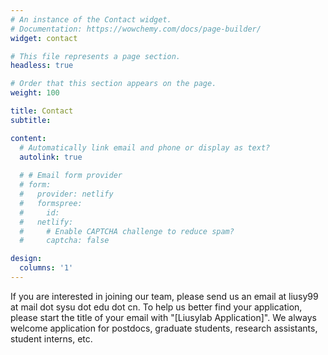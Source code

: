 ```yaml
---
# An instance of the Contact widget.
# Documentation: https://wowchemy.com/docs/page-builder/
widget: contact

# This file represents a page section.
headless: true

# Order that this section appears on the page.
weight: 100

title: Contact
subtitle:

content:
  # Automatically link email and phone or display as text?
  autolink: true
  
  # # Email form provider
  # form:
  #   provider: netlify
  #   formspree:
  #     id:
  #   netlify:
  #     # Enable CAPTCHA challenge to reduce spam?
  #     captcha: false

design:
  columns: '1'
---
```


If you are interested in joining our team, please send us an email at liusy99 at mail dot sysu dot edu dot cn. 
To help us better find your application, please start the title of your
 email with "[Liusylab Application]".
We always welcome application for postdocs, graduate students, research assistants, student interns, etc.
